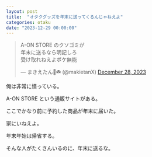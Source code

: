 ```yaml
---
layout: post
title:  "オタクグッズを年末に送ってくるんじゃねえよ"
categories: otaku
date: "2023-12-29 00:00:00"
---
```


<blockquote class="twitter-tweet tw-align-center"><p lang="ja" dir="ltr">A-ON STORE のクソゴミが<br>年末に送るなら明記しろ<br>受け取れねえよボケ無能</p>&mdash; まきえたん🥦☘️ (@makietanX) <a href="https://twitter.com/makietanX/status/1740490840148238764?ref_src=twsrc%5Etfw">December 28, 2023</a></blockquote> <script async src="https://platform.twitter.com/widgets.js" charset="utf-8"></script>

俺は非常に憤っている。

A-ON STORE という通販サイトがある。

ここでかなり前に予約した商品が年末に届いた。

家にいねえよ。

年末年始は帰省する。

そんな人がたくさんいるのに、年末に送るな。
